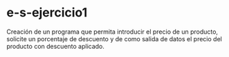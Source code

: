 # e-s-ejercicio1


Creación de un programa que permita introducir el precio de un producto, solicite un porcentaje
de descuento y de como salida de datos el precio del producto con descuento aplicado. 
